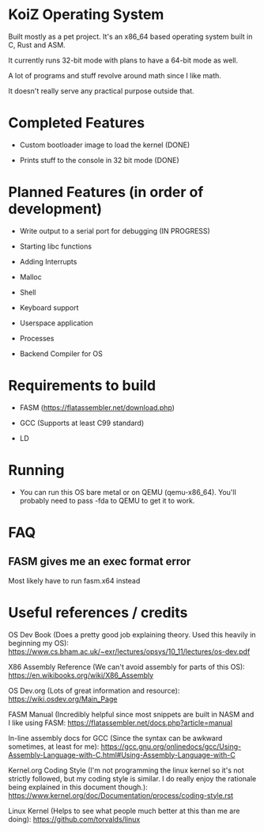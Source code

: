 # KoiZ Operating System

Built mostly as a pet project. It's an x86_64 based operating system built in C, Rust and ASM.

It currently runs 32-bit mode with plans to have a 64-bit mode as well.

A lot of programs and stuff revolve around math since I like math. 

It doesn't really serve any practical purpose outside that.


# Completed Features

- Custom bootloader image to load the kernel (DONE)

- Prints stuff to the console in 32 bit mode (DONE)


# Planned Features (in order of development)

- Write output to a serial port for debugging (IN PROGRESS)

- Starting libc functions

- Adding Interrupts

- Malloc 

- Shell

- Keyboard support

- Userspace application

- Processes

- Backend Compiler for OS


# Requirements to build

- FASM (https://flatassembler.net/download.php)

- GCC (Supports at least C99 standard)

- LD


# Running

- You can run this OS bare metal or on QEMU (qemu-x86_64). You'll probably need to pass -fda to QEMU to get it to work.


# FAQ

## FASM gives me an exec format error

Most likely have to run fasm.x64 instead


# Useful references / credits

OS Dev Book (Does a pretty good job explaining theory. Used this heavily in beginning my OS): https://www.cs.bham.ac.uk/~exr/lectures/opsys/10_11/lectures/os-dev.pdf

X86 Assembly Reference (We can't avoid assembly for parts of this OS): https://en.wikibooks.org/wiki/X86_Assembly

OS Dev.org (Lots of great information and resource): https://wiki.osdev.org/Main_Page

FASM Manual (Incredibly helpful since most snippets are built in NASM and I like using FASM: https://flatassembler.net/docs.php?article=manual

In-line assembly docs for GCC (Since the syntax can be awkward sometimes, at least for me): https://gcc.gnu.org/onlinedocs/gcc/Using-Assembly-Language-with-C.html#Using-Assembly-Language-with-C 

Kernel.org Coding Style (I'm not programming the linux kernel so it's not strictly followed, but my coding style is similar. I do really enjoy the rationale being explained in this document though.): https://www.kernel.org/doc/Documentation/process/coding-style.rst 

Linux Kernel (Helps to see what people much better at this than me are doing): https://github.com/torvalds/linux 